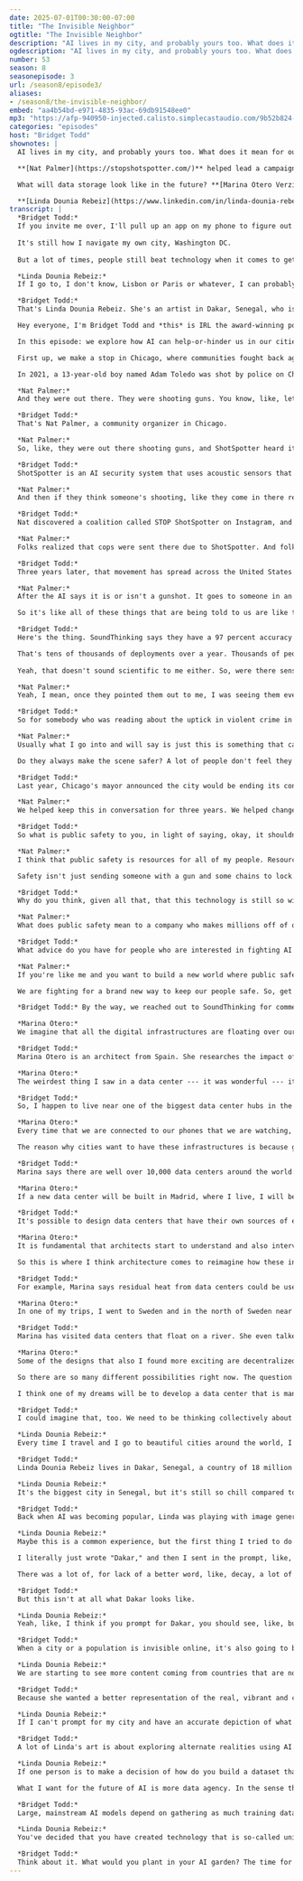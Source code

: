```yaml
---
date: 2025-07-01T00:30:00-07:00
title: "The Invisible Neighbor"
ogtitle: "The Invisible Neighbor"
description: "AI lives in my city, and probably yours too. What does it mean for our neighborhoods, the people in them, and where data lives?"
ogdescription: "AI lives in my city, and probably yours too. What does it mean for our neighborhoods, the people in them, and where data lives?"
number: 53
season: 8
seasonepisode: 3
url: /season8/episode3/
aliases:
- /season8/the-invisible-neighbor/
embed: "aa4b54bd-e971-4835-93ac-69db91548ee0"
mp3: "https://afp-940950-injected.calisto.simplecastaudio.com/9b52b824-909f-4be5-aaf0-10f9e93c7818/episodes/aa4b54bd-e971-4835-93ac-69db91548ee0/audio/128/default.mp3?awCollectionId=9b52b824-909f-4be5-aaf0-10f9e93c7818&awEpisodeId=aa4b54bd-e971-4835-93ac-69db91548ee0&nocache"
categories: "episodes"
host: "Bridget Todd"
shownotes: |
  AI lives in my city, and probably yours too. What does it mean for our neighborhoods, the people in them, and where data lives? Host Bridget Todd looks at how AI is changing our neighborhoods and who is behind it. She meets people bringing hidden tech systems into the full view of citizens and decision makers.

  **[Nat Palmer](https://stopshotspotter.com/)** helped lead a campaign in Chicago to stop the city from using AI powered surveillance that brought armed police to their neighborhoods.

  What will data storage look like in the future? **[Marina Otero Verzier](https://www.linkedin.com/in/marina-otero-verzier-bb0957210/)** is an architect and researcher from Spain who examines sustainable new designs for data storage, from your living room to outer space.

  **[Linda Dounia Rebeiz](https://www.linkedin.com/in/linda-dounia-rebeiz/)** is an artist in Dakar, Senegal who didn't like what she saw when she prompted generative AI to show her what her home city looks like. So she built her own training dataset.
transcript: |
  *Bridget Todd:*
  If you invite me over, I'll pull up an app on my phone to figure out the best way to get to your house.
  
  It's still how I navigate my own city, Washington DC.
  
  But a lot of times, people still beat technology when it comes to getting to know cities.

  *Linda Dounia Rebeiz:*
  If I go to, I don't know, Lisbon or Paris or whatever, I can probably just open Google Maps and I will have the city at my disposal. In Dakar, you need to know somebody who lives here. This is like a city refusing to be known by the Internet.

  *Bridget Todd:*
  That's Linda Dounia Rebeiz. She's an artist in Dakar, Senegal, who is using AI to show her city some love.

  Hey everyone, I'm Bridget Todd and *this* is IRL the award-winning podcast brought to you by Mozilla Foundation with PRX.

  In this episode: we explore how AI can help-or-hinder us in our cities.

  First up, we make a stop in Chicago, where communities fought back against AI that's used to detect gunfire.

  In 2021, a 13-year-old boy named Adam Toledo was shot by police on Chicago's West Side. They came in response to a gunfire alert.

  *Nat Palmer:*
  And they were out there. They were shooting guns. You know, like, let's not act like that isn't a thing, but like white kids shoot guns in the country all the time.

  *Bridget Todd:*
  That's Nat Palmer, a community organizer in Chicago.

  *Nat Palmer:*
  So, like, they were out there shooting guns, and ShotSpotter heard it, and sent the police there.

  *Bridget Todd:*
  ShotSpotter is an AI security system that uses acoustic sensors that listen for gunshots. The company behind it is called SoundThinking.

  *Nat Palmer:*
  And then if they think someone's shooting, like they come in there ready to shoot and they did that. And that really pushed a lot of folks to the edge, especially, like, this was right off, like, George Floyd and a year after the 2020 uprisings. And, you know, thankfully, like, organizing doesn't stop after the uprisings, like, no matter how small they are. So, you know, people picked it up and were like, "No, we need to get this out of here. This can't happen again."

  *Bridget Todd:*
  Nat discovered a coalition called STOP ShotSpotter on Instagram, and decided to get involved.

  *Nat Palmer:*
  Folks realized that cops were sent there due to ShotSpotter. And folks started organizing around it like, "Yo, this is really whack."

  *Bridget Todd:*
  Three years later, that movement has spread across the United States. You see, SoundThinking makes tens of millions of dollars across more than 160 cities, including mine. Thousands of acoustic sensors are installed above city streets. In schools, hospitals, and in public housing complexes --- mostly in the U.S. When the sensors detect the sound of a gunshot, they alert a control center operator.

  *Nat Palmer:*
  After the AI says it is or isn't a gunshot. It goes to someone in an office and then they look at the sound waves and listen to the sound waves. And then like, yep, this is probably a gunshot. Nope this is probably not a gunshot. But yeah, so it's like AI reliant, but then a person at the end of the day is still, like, yes or no.

  So it's like all of these things that are being told to us are like these like complex systems that are based on science. Like, a lot of these like criminal or forensic analysis things, they're just based on things that aren't necessarily, uh, proven or legitimate. But, because they're sold to us as public safety, we just gotta keep using them.

  *Bridget Todd:*
  Here's the thing. SoundThinking says they have a 97 percent accuracy rate. But there's evidence to the contrary. In Chicago, the MacArthur Justice Center found that ShotSpotter was triggering 87 police calls a day.

  That's tens of thousands of deployments over a year. Thousands of people stopped and frisked. And yet, not even 10% of those alerts were linked to gun crime. So, even though the data isn't always accurate, police are constantly summoned to the mostly Black and Brown neighborhoods where the sensors are.
  
  Yeah, that doesn't sound scientific to me either. So, were there sensors in or around or, like, near the neighborhoods where you live?

  *Nat Palmer:*
  Yeah, I mean, once they pointed them out to me, I was seeing them everywhere. And now, like, I live in the Austin neighborhood, which is a West Side Chicago neighborhood. And yeah, they're everywhere. They're down the street from me. Like, I can't really walk more than a block without seeing them.

  *Bridget Todd:*
  So for somebody who was reading about the uptick in violent crime in D.C. who was like, "Oh, this is going to be something that helps," what can you tell them to help them understand the fact that maybe it's not going to help?

  *Nat Palmer:*
  Usually what I go into and will say is just this is something that calls police after the fact. It doesn't do anything to try and address things that could have prevented gun violence. Using ShotSpotter is less about actually keeping people safe, and it's more about, like, "We need to send the police over."

  Do they always make the scene safer? A lot of people don't feel they do. So, my offering to folks who, like, feel that this tool is a way to keep us safe is, does it really create safety? Or are we just sending police to handle another issue because we want an easy answer? There is not going to be an easy answer to gun violence.

  *Bridget Todd:*
  Last year, Chicago's mayor announced the city would be ending its contract with ShotSpotter. The community's stop-campaign worked.

  *Nat Palmer:*
  We helped keep this in conversation for three years. We helped change and shift the understanding of surveillance as common sense public safety among a lot of people.

  *Bridget Todd:*
  So what is public safety to you, in light of saying, okay, it shouldn't just be surveillance and cops.

  *Nat Palmer:*
  I think that public safety is resources for all of my people. Resources specifically meaning, like, let's update these books in some of these schools. Let's make sure every school in Chicago has a librarian. Let's make sure our kids have fully funded sports, music and arts programs. Let's make sure that we have a thorough crisis response that doesn't send people with guns.

  Safety isn't just sending someone with a gun and some chains to lock people up. Safety is, like, I'm able to walk down my neighborhood and say hi to everyone. Which I do feel comfortable doing. But like, not everyone does. And they deserve that.

  *Bridget Todd:*
  Why do you think, given all that, that this technology is still so widespread around the United States, in the face of this kind of evidence that you all have collected?

  *Nat Palmer:*
  What does public safety mean to a company who makes millions off of our people dying? It's just weird to me.

  *Bridget Todd:*
  What advice do you have for people who are interested in fighting AI surveillance tech in their city, like from Chicago to DC and anywhere and everywhere in between?

  *Nat Palmer:*
  If you're like me and you want to build a new world where public safety is not based on exploitation, don't use data arguments. We're not fighting for a more efficient ShotSpotter. We're not fighting for a more efficient police response.

  We are fighting for a brand new way to keep our people safe. So, get into your community, figure out how people feel about public safety. And I promise you, you will find all of the understanding you need around why surveillance is not safety.

  *Bridget Todd:* By the way, we reached out to SoundThinking for comment but didn't hear back. Stick around. We'll be right back. And we're back. AI is everywhere now, right? Not just up in the Cloud. Down here on the ground. And in our cities. And more AI means more data centers --- those giant warehouses full of computers that crunch the data to make our chatbots chat.

  *Marina Otero:*
  We imagine that all the digital infrastructures are floating over our heads. But AI and in general, every aspect of the digital world needs vast amounts of physical infrastructures, not only cables, but also huge infrastructures, buildings that are called data centers. And those consume incredible amounts of energy and water, emit CO2 and heat.

  *Bridget Todd:*
  Marina Otero is an architect from Spain. She researches the impact of digital infrastructures worldwide, and currently teaches at Columbia University in New York.

  *Marina Otero:*
  The weirdest thing I saw in a data center --- it was wonderful --- it was the surplus heat coming from servers was used for growing mealworms. And those mealworms were later fed to chickens. So I was very impressed by this combination of, you know, machines and living organisms.

  *Bridget Todd:*
  So, I happen to live near one of the biggest data center hubs in the U.S., and they look like nondescript office buildings. You wouldn't have any idea what goes on there. It almost has a militaristic vibe, not so welcoming.

  *Marina Otero:*
  Every time that we are connected to our phones that we are watching, TV, like, that is streaming, all the time we are actually connecting with data centers. Those are the places where all the information is stored and is processed.

  The reason why cities want to have these infrastructures is because generally the closer they are to us, the fastest the connection it is. So it's a question of latency. So that's one of the reasons. The other is that with the development of artificial intelligence, many countries don't want to be left behind and they are constructing new infrastructures to be able to train and work with AI.

  *Bridget Todd:*
  Marina says there are well over 10,000 data centers around the world. And right now construction is booming. I bet there'll be one close to where you live, too. Environmental groups everywhere say companies are not transparent enough about just how much energy and water they're using.

  *Marina Otero:*
  If a new data center will be built in Madrid, where I live, I will be very concerned about the water usage, especially in places that are affected by drought, like Spain and Chile and many other places in the world. These infrastructures consume millions of liters of water. And most of the time, populations are not aware. But also governments tend to overlook these questions because they prefer to have investments, and they very easily give licenses to companies like Google, Microsoft, Amazon.

  *Bridget Todd:*
  It's possible to design data centers that have their own sources of energy. But that rarely happens. And even then, the scale of water pumped through pipes around the servers and other equipment to keep them from overheating - is incredible. Just 60 data centers can consume the same amount of water as New York City in a year. In Chile, Marina mediated policy talks between environmental activists, the government, and tech companies around Chile's capital city, Santiago.

  *Marina Otero:*
  It is fundamental that architects start to understand and also intervene in the design of data centers. The reason is that, so far, data centers have been primarily designed by engineers. We don't have anything against engineers, but the question is that most of the time data centers are constructed as architectures that have no relation to the environment around them although they very much depend on them and depend on their water and the energy, et cetera.

  So this is where I think architecture comes to reimagine how these infrastructures could be, you know, part of the cities, could be more much more integrated in our daily lives.

  *Bridget Todd:*
  For example, Marina says residual heat from data centers could be used more often to warm homes or greenhouses. And here's a fun fact: In the Paris 2024 Olympics, one of the swimming pools was heated by a data center.

  *Marina Otero:*
  In one of my trips, I went to Sweden and in the north of Sweden near the Arctic Circle is Luleå. And in the city is one of the most important Meta data centers, and many of their data centers are located there because of the cold temperatures. Because the amount of energy that you have to put into the system in order to cool down the server room is minimum because the surrounding climate environment is already very cold. So, Luleå is also the site of one incredible institution called RISE where new prototypes for data centers are being built. So, when I visited, I saw some of the most amazing prototypes and one of them was the reuse of surplus heat from servers to, you know, grow worms, but there were also the possibility of reusing surplus heat for growing vegetables, creating a circular economy in the region.

  *Bridget Todd:*
  Marina has visited data centers that float on a river. She even talked to a company with a prototype for a data center that orbits in outer space. But lowering the environmental impact of data centers also means thinking differently about how we use data and computing power.

  *Marina Otero:*
  Some of the designs that also I found more exciting are decentralized designs. For instance, a company, Carnot, has developed a small data center that you can have it in your living room. So instead of having these incredible huge warehouses full of servers, you have something that is very similar to a heater that is able to heat your living room. And it does so because it's a small data center and the functioning of the server is actually generating heat for free for you, in exchange of having this data center in your living room.

  So there are so many different possibilities right now. The question is that none of them are perfect, unfortunately. All of them have some sort of externalities that we have to address. And, to be honest, I always tend to advocate for consuming less data.

  I think one of my dreams will be to develop a data center that is managed by a neighborhood, a community. So, with this idea of the small micro data centers that could be distributed in different spaces in the city, in our living rooms, in different public buildings, I could imagine that data could be something that is managed by a population instead of being in the hands of big corporations.

  *Bridget Todd:*
  I could imagine that, too. We need to be thinking collectively about digital infrastructure. After all, what defines a city are its people. And data? Yep, that's all about people, too.

  *Linda Dounia Rebeiz:*
  Every time I travel and I go to beautiful cities around the world, I just want to come home.

  *Bridget Todd:*
  Linda Dounia Rebeiz lives in Dakar, Senegal, a country of 18 million people on the coast of West Africa.

  *Linda Dounia Rebeiz:*
  It's the biggest city in Senegal, but it's still so chill compared to other cities that I've visited. And I think the ocean has a lot to do with that. You can almost always go to the beach. Like if something is bothering you, you just take a five-minute walk and you're in the ocean. Literally in the ocean, right?

  *Bridget Todd:*
  Back when AI was becoming popular, Linda was playing with image generators like DALL-E and Stable Diffusion. An image generator is a generative AI model that creates images based on text prompts. Linda was interested in what is behind an image that gives it meaning. With an AI generator, that can be a bit opaque. She was already training AI models as an artist, but this was different.

  *Linda Dounia Rebeiz:*
  Maybe this is a common experience, but the first thing I tried to do was to just prompt for things that I was familiar with to see how good it was at representing them.

  I literally just wrote "Dakar," and then I sent in the prompt, like, that was the only prompt. And the images were cartoon images and it was this, like, dusty road and palm trees. But the architecture was like, I was, like, this is nothing --- I've never seen anything like this in Dakar. It would always look --- it didn't look like there was any activity. Like, it looked like someone tried to make a building and then stopped halfway through.

  There was a lot of, for lack of a better word, like, decay, a lot of buildings going bad, roads not being good, even in the embodiments, like the people, the cars, everything looked rusty and old and bad looking, in general.

  *Bridget Todd:*
  But this isn't at all what Dakar looks like.

  *Linda Dounia Rebeiz:*
  Yeah, like, I think if you prompt for Dakar, you should see, like, bustling streets, like, very colourfully dressed people. Like, people pay attention to how they dress here, it's a very stylish city. Like, there's lots of really amazing brands, contemporary brands, that come out of Senegal, like, that dress famous people all around the world. So you should definitely see a lot of vibrance in like how the streets are occupied.

  *Bridget Todd:*
  When a city or a population is invisible online, it's also going to be less recognizable in generative AI outputs. Linda realized that there just weren't enough current images of Dakar in data sets used for training. That gives a skewed representation of the city based on decades-old images of a place that no longer exists.

  *Linda Dounia Rebeiz:*
  We are starting to see more content coming from countries that are not at the center of tech development and tech evolution. But we're sort of presented with the historical artifact of the internet with AI, which is that for the most part, a lot of the internet was very skewed towards very specific communities. What AI is trained on today is almost like a time machine. Like, it's an archive of who we've been online. So, if you think of archives that have been digitized, and that have been put on the internet, then you realize that the problem doesn't start with the internet. The problem starts with way, way before that. It's how we collect data and how we store it, and where we care to do that in the first place.

  *Bridget Todd:*
  Because she wanted a better representation of the real, vibrant and colorful place Dakar is now, Linda developed her own dataset of images for an art project called "Blur Theory". She blends her own photos and sketches of Dakar with synthetically generated ones. The results are impressionistic portraits of her city.

  *Linda Dounia Rebeiz:*
  If I can't prompt for my city and have an accurate depiction of what it looks like, or at least close, what does it say about how others perceive where I live? What does it say about people who have come around, taken pictures, put it online? I try not to throw blame around. So, it's not just on the people training these models. It's also on us, people living here, to realize that we just don't have a lot of that data online. And maybe there are national archives with photographs sitting somewhere waiting to be digitized. Or maybe the models are just biased, even if they have the right data, they just project certain biases on how places like Dakar are perceived in the world.

  *Bridget Todd:*
  A lot of Linda's art is about exploring alternate realities using AI. But she also imagines a different future for AI itself.

  *Linda Dounia Rebeiz:*
  If one person is to make a decision of how do you build a dataset that would represent an entire city, you're bound to run into these very complicated questions. What do I show? What don't I show? But if you open it up to more people to do it, you get that multiplicity of perspectives. It shouldn't be one person doing this kind of work or one entity or one company.

  What I want for the future of AI is more data agency. In the sense that I want people to be able to determine how they want to be perceived and to have control over how they want to be perceived.

  *Bridget Todd:*
  Large, mainstream AI models depend on gathering as much training data as possible. Linda says smaller, more specific models would reduce bias. And she has a message for Silicon Valley.

  *Linda Dounia Rebeiz:*
  You've decided that you have created technology that is so-called universal. And it couldn't be further from the truth. And that's always been the case. So, I think the philosophy and the ideals and the narratives that accompany tech need to be examined and unpacked and also debunked, right? For people to know that using Midjourney, using Dall-E, whatever, comes with an asterisk of a strong leaning and bias towards a particular way of life, and a particular kind of person, particular cities. I would compare homegrown AI models to tending to gardens. And it's a very fun and relevant analogy because we're now in the phase where the internet, everything looks the same. And so I think we're in like this critical point in AI's evolution where we can decide whether it's this massive industrial farms that take over most arable land on Earth, or it's lots of really beautiful gardens, some weird, some interesting, some beautiful, with different kinds of, like, species of flowers as opposed to just, like, monoculture. Like, an AI monoculture is just such a boring future, if not just, like, downright dangerous. It's so funny. We have so many examples from ecology that should apply to how we build tech but, yeah, we should learn from how monoculture has destroyed our ecologies and our cultures to not make that same mistake with AI.

  *Bridget Todd:*
  Think about it. What would you plant in your AI garden? The time for us to plant the seeds together, is now. After talking to Linda, I went to ChatGPT and wrote "Washington, DC" as a prompt. And it generated an image of a bunch of U.S. government buildings as seen from above. And, I mean, ok, that's not totally wrong. But that's certainly not my DC. My DC is a colorful, dynamic, vibrant city full of people from all countries, all walks of life. And that's how I want my AI to be. Thanks for listening to IRL. For more about our guests, check out our show notes, or visit IRLpodcast dot org.
---
```

